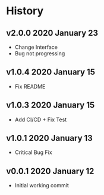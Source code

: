 # History

## v2.0.0 2020 January 23

-   Change Interface
-   Bug not progressing

## v1.0.4 2020 January 15

-   Fix README

## v1.0.3 2020 January 15

-   Add CI/CD + Fix Test

## v1.0.1 2020 January 13

-   Critical Bug Fix

## v0.0.1 2020 January 12

-   Initial working commit
